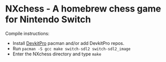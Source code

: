 # NXchess - A homebrew chess game for Nintendo Switch

Compile instructions:

- Install [DevkitPro](https://devkitpro.org/wiki/Getting_Started) pacman and/or add
DevkitPro repos.
- Run `pacman -S gcc make switch-sdl2 switch-sdl2_image`
- Enter the NXchess directory and type `make`
